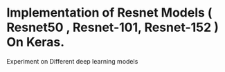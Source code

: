 # Implementation of Resnet Models ( Resnet50 , Resnet-101, Resnet-152 ) On Keras.
Experiment on Different deep learning models

